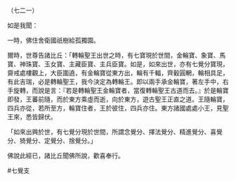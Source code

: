 （七二一）

如是我聞：

一時，佛住舍衛國祇樹給孤獨園。

爾時，世尊告諸比丘：「轉輪聖王出世之時，有七寶現於世間，金輪寶、象寶、馬寶、神珠寶、玉女寶、主藏臣寶、主兵臣寶。如是，如來出世，亦有七覺分寶現，齋戒處樓觀上，大臣圍遶，有金輪寶從東方出，輪有千輻，齊轂圓輞，輪相具足，有此吉瑞，必是轉輪聖王，我今決定為轉輪王。即以兩手承金輪寶，著左手中，右手旋轉，而說是言：『若是轉輪聖王金輪寶者，當復轉輪聖王古道而去。』於是輪寶即發，王蕃前隨，而於東方乘虛而逝，向於東方，遊古聖王正直之道。王隨輪寶，四兵亦從，若所至方，輪寶住者，王於彼住，四兵亦住。東方諸國處處小王，見聖王來，悉皆歸伏。

「如來出興於世，有七覺分現於世間，所謂念覺分、擇法覺分、精進覺分、喜覺分、猗覺分、定覺分、捨覺分。」

佛說此經已，諸比丘聞佛所說，歡喜奉行。



#七覺支
